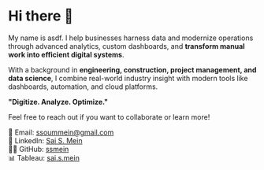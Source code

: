# Hi there 👋

My name is asdf. I help businesses harness data and modernize operations through advanced analytics, custom dashboards, and **transform manual work into efficient digital systems**.

With a background in **engineering, construction, project management, and data science**, I combine real-world industry insight with modern tools like dashboards, automation, and cloud platforms.

**"Digitize. Analyze. Optimize."**

Feel free to reach out if you want to collaborate or learn more!

📧 Email: [ssoummein@gmail.com](mailto:ssoummein@gmail.com)  
🔗 LinkedIn: [Sai S. Mein](https://www.linkedin.com/in/saisoummein/)  
👨‍💻 GitHub: [ssmein](https://github.com/ssmein)  
📊 Tableau: [sai.s.mein](https://public.tableau.com/app/profile/sai.s.mein/vizzes)
